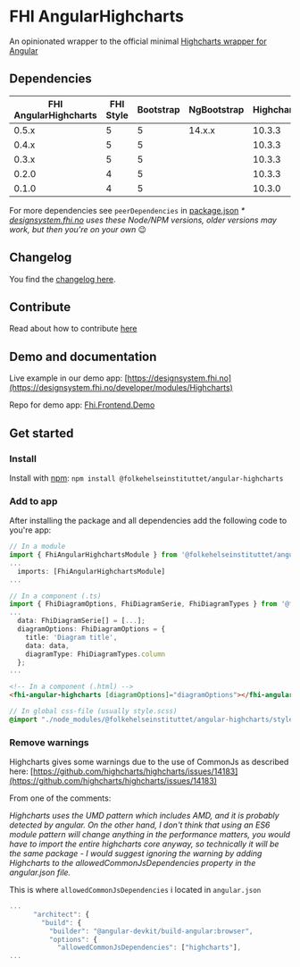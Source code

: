 # FHI AngularHighcharts

An opinionated wrapper to the official minimal [Highcharts wrapper for Angular](https://github.com/highcharts/highcharts-angular)

## Dependencies

| FHI AngularHighcharts | FHI Style | Bootstrap | NgBootstrap | Highcharts | HighchartsAngular | Angular | Node/NPM |
| --------------------- | --------- | --------- | ----------- | ---------- | ----------------- | ------- | -------- |
| 0.5.x                 | 5         | 5         | 14.x.x      | 10.3.3     | 3.1.0             | 15      | 18/9 *   |
| 0.4.x                 | 5         | 5         |             | 10.3.3     | 3.1.0             | 15      | 18/9 *   |
| 0.3.x                 | 5         | 5         |             | 10.3.3     | 3.1.0             | 15      | 18/9 *   |
| 0.2.0                 | 4         | 5         |             | 10.3.3     | 3.1.0             | 15      | 18/9 *   |
| 0.1.0                 | 4         | 5         |             | 10.3.0     | 3                 | 14      | 16/8 *   |

For more dependencies see `peerDependencies` in [package.json](https://github.com/folkehelseinstituttet/Fhi.Frontend.Demo/blob/dev/projects/fhi-angular-highcharts/package.json)
_* [designsystem.fhi.no](https://designsystem.fhi.no) uses these Node/NPM versions, older versions may work, but then you're on your own_ :wink:

## Changelog

You find the [changelog here](https://github.com/folkehelseinstituttet/Fhi.Frontend.Demo/blob/dev/projects/fhi-angular-highcharts/CHANGELOG.md).

## Contribute

Read about how to contribute [here](https://github.com/folkehelseinstituttet/Fhi.Frontend.Demo/blob/dev/CONTRIBUTING.md)

## Demo and documentation

Live example in our demo app: [https://designsystem.fhi.no](https://designsystem.fhi.no/developer/modules/Highcharts)

Repo for demo app: [Fhi.Frontend.Demo](https://github.com/folkehelseinstituttet/Fhi.Frontend.Demo)

## Get started

### Install

Install with [npm](https://www.npmjs.com): `npm install @folkehelseinstituttet/angular-highcharts`

### Add to app

After installing the package and all dependencies add the following code to you're app:

```ts
// In a module
import { FhiAngularHighchartsModule } from '@folkehelseinstituttet/angular-highcharts';
...
  imports: [FhiAngularHighchartsModule]
...
```

```ts
// In a component (.ts)
import { FhiDiagramOptions, FhiDiagramSerie, FhiDiagramTypes } from '@folkehelseinstituttet/angular-highcharts';
...
  data: FhiDiagramSerie[] = [...];
  diagramOptions: FhiDiagramOptions = {
    title: 'Diagram title',
    data: data,
    diagramType: FhiDiagramTypes.column
  };
...
```

```html
<!-- In a component (.html) -->
<fhi-angular-highcharts [diagramOptions]="diagramOptions"></fhi-angular-highcharts>
```

```scss
// In global css-file (usually style.scss)
@import "./node_modules/@folkehelseinstituttet/angular-highcharts/styles/import/all";
```

### Remove warnings

Highcharts gives some warnings due to the use of CommonJs as described here:
[https://github.com/highcharts/highcharts/issues/14183](https://github.com/highcharts/highcharts/issues/14183)

From one of the comments:

_Highcharts uses the UMD pattern which includes AMD, and it is probably detected by angular. On the other hand, I don't think that using an ES6 module pattern will change anything in the performance matters, you would have to import the entire highcharts core anyway, so technically it will be the same package - I would suggest ignoring the warning by adding Highcharts to the allowedCommonJsDependencies property in the angular.json file._

This is where `allowedCommonJsDependencies` i located in `angular.json`

```js
...
      "architect": {
        "build": {
          "builder": "@angular-devkit/build-angular:browser",
          "options": {
            "allowedCommonJsDependencies": ["highcharts"],
...
```
